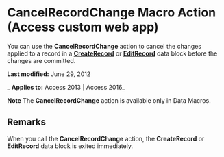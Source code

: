
# CancelRecordChange Macro Action (Access custom web app)
You can use the  **CancelRecordChange** action to cancel the changes applied to a record in a **[CreateRecord](9dd73bae-a8d5-4d8b-b356-01ac72f7e5d9.md)** or **[EditRecord](54975434-78b2-4010-b2f9-f277831fa92e.md)** data block before the changes are committed.

 **Last modified:** June 29, 2012

 _ **Applies to:** Access 2013 | Access 2016_

 **Note**  The  **CancelRecordChange** action is available only in Data Macros.


## Remarks

When you call the  **CancelRecordChange** action, the **CreateRecord** or **EditRecord** data block is exited immediately.

